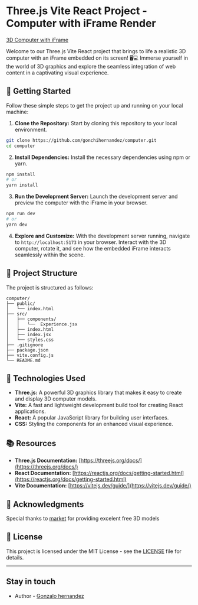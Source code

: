 # Three.js Vite React Project - Computer with iFrame Render

[3D Computer with iFrame](gonchihernandez-computer.web.app/)

Welcome to our Three.js Vite React project that brings to life a realistic 3D computer with an iFrame embedded on its screen! 🖥️💻 Immerse yourself in the world of 3D graphics and explore the seamless integration of web content in a captivating visual experience.

## 🚀 Getting Started

Follow these simple steps to get the project up and running on your local machine:

1. **Clone the Repository:** Start by cloning this repository to your local environment.

```bash
git clone https://github.com/gonchihernandez/computer.git
cd computer
```

2. **Install Dependencies:** Install the necessary dependencies using npm or yarn.

```bash
npm install
# or
yarn install
```

3. **Run the Development Server:** Launch the development server and preview the computer with the iFrame in your browser.

```bash
npm run dev
# or
yarn dev
```

4. **Explore and Customize:** With the development server running, navigate to `http://localhost:5173` in your browser. Interact with the 3D computer, rotate it, and see how the embedded iFrame interacts seamlessly within the scene.

## 🎨 Project Structure

The project is structured as follows:

```
computer/
├── public/
│   └── index.html
├── src/
│   ├── components/
│   │   └──  Experience.jsx
│   ├── index.html
│   ├── index.jsx
│   └── styles.css
├── .gitignore
├── package.json
├── vite.config.js
└── README.md
```

## 🧰 Technologies Used

- **Three.js:** A powerful 3D graphics library that makes it easy to create and display 3D computer models.
- **Vite:** A fast and lightweight development build tool for creating React applications.
- **React:** A popular JavaScript library for building user interfaces.
- **CSS:** Styling the components for an enhanced visual experience.

## 📚 Resources

- **Three.js Documentation:** [https://threejs.org/docs/](https://threejs.org/docs/)
- **React Documentation:** [https://reactjs.org/docs/getting-started.html](https://reactjs.org/docs/getting-started.html)
- **Vite Documentation:** [https://vitejs.dev/guide/](https://vitejs.dev/guide/)

## 🎉 Acknowledgments

Special thanks to [market](https://market.pmnd.rs/) for providing excelent free 3D models

## 📄 License

This project is licensed under the MIT License - see the [LICENSE](LICENSE) file for details.

---

## Stay in touch

- Author - [Gonzalo hernandez](https://gonchihernandez.web.app/)
